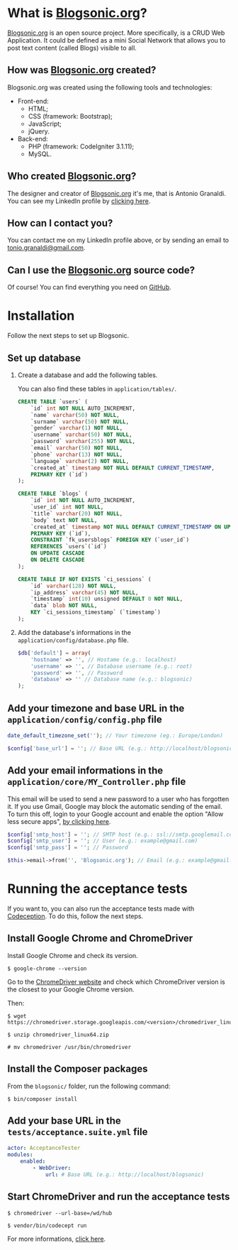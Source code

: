 # What is [Blogsonic.org](https://www.blogsonic.org/)?

[Blogsonic.org](https://www.blogsonic.org/) is an open source project. More specifically, is a CRUD Web Application. It could be defined as a mini Social Network that allows you to post text content (called Blogs) visible to all.

## How was [Blogsonic.org](https://www.blogsonic.org/) created?

Blogsonic.org was created using the following tools and technologies:

* Front-end:
    * HTML;
    * CSS (framework: Bootstrap);
    * JavaScript;
    * jQuery.
* Back-end:
    * PHP (framework: CodeIgniter 3.1.11);
    * MySQL.

## Who created [Blogsonic.org](https://www.blogsonic.org/)?

The designer and creator of [Blogsonic.org](https://www.blogsonic.org/) it's me, that is Antonio Granaldi. You can see my LinkedIn profile by [clicking here](https://www.linkedin.com/in/antonio-granaldi/).

## How can I contact you?

You can contact me on my LinkedIn profile above, or by sending an email to [tonio.granaldi@gmail.com](mailto:tonio.granaldi@gmail.com).

## Can I use the [Blogsonic.org](https://www.blogsonic.org/) source code?

Of course! You can find everything you need on [GitHub](https://github.com/antogno/blogsonic).

# Installation

Follow the next steps to set up Blogsonic.

## Set up database

1. Create a database and add the following tables.

    You can also find these tables in `application/tables/`.

    ~~~~sql
    CREATE TABLE `users` (
        `id` int NOT NULL AUTO_INCREMENT,
        `name` varchar(50) NOT NULL,
        `surname` varchar(50) NOT NULL,
        `gender` varchar(1) NOT NULL,
        `username` varchar(50) NOT NULL,
        `password` varchar(255) NOT NULL,
        `email` varchar(50) NOT NULL,
        `phone` varchar(13) NOT NULL,
        `language` varchar(2) NOT NULL,
        `created_at` timestamp NOT NULL DEFAULT CURRENT_TIMESTAMP,
        PRIMARY KEY (`id`)
    );
    ~~~~

    ~~~~sql
    CREATE TABLE `blogs` (
        `id` int NOT NULL AUTO_INCREMENT,
        `user_id` int NOT NULL,
        `title` varchar(20) NOT NULL,
        `body` text NOT NULL,
        `created_at` timestamp NOT NULL DEFAULT CURRENT_TIMESTAMP ON UPDATE CURRENT_TIMESTAMP,
        PRIMARY KEY (`id`),
        CONSTRAINT `fk_usersblogs` FOREIGN KEY (`user_id`)
        REFERENCES `users`(`id`)
        ON UPDATE CASCADE
        ON DELETE CASCADE
    );
    ~~~~

    ~~~~sql
    CREATE TABLE IF NOT EXISTS `ci_sessions` (
        `id` varchar(128) NOT NULL,
        `ip_address` varchar(45) NOT NULL,
        `timestamp` int(10) unsigned DEFAULT 0 NOT NULL,
        `data` blob NOT NULL,
        KEY `ci_sessions_timestamp` (`timestamp`)
    );
    ~~~~

2. Add the database's informations in the `application/config/database.php` file.

    ```php
    $db['default'] = array(
        'hostname' => '', // Hostame (e.g.: localhost)
        'username' => '', // Database username (e.g.: root)
        'password' => '', // Password
        'database' => '' // Database name (e.g.: blogsonic)
    );
    ```

## Add your timezone and base URL in the `application/config/config.php` file

```php
date_default_timezone_set(''); // Your timezone (eg.: Europe/London)

$config['base_url'] = ''; // Base URL (e.g.: http://localhost/blogsonic/)
```

## Add your email informations in the `application/core/MY_Controller.php` file

This email will be used to send a new password to a user who has forgotten it. If you use Gmail, Google may block the automatic sending of the email. To turn this off, login to your Google account and enable the option "Allow less secure apps", [by clicking here](https://myaccount.google.com/lesssecureapps).

```php
$config['smtp_host'] = ''; // SMTP host (e.g.: ssl://smtp.googlemail.com)
$config['smtp_user'] = ''; // User (e.g.: example@gmail.com)
$config['smtp_pass'] = ''; // Password

$this->email->from('', 'Blogsonic.org'); // Email (e.g.: example@gmail.com)
```

# Running the acceptance tests

If you want to, you can also run the acceptance tests made with [Codeception](https://codeception.com/). To do this, follow the next steps.

## Install Google Chrome and ChromeDriver

Install Google Chrome and check its version.

```console
$ google-chrome --version
```

Go to the [ChromeDriver website](https://chromedriver.chromium.org/downloads) and check which ChromeDriver version is the closest to your Google Chrome version.

Then:

```console
$ wget https://chromedriver.storage.googleapis.com/<version>/chromedriver_linux64.zip
```

```console
$ unzip chromedriver_linux64.zip
```

```console
# mv chromedriver /usr/bin/chromedriver
```

## Install the Composer packages

From the `blogsonic/` folder, run the following command:

```console
$ bin/composer install
```

## Add your base URL in the `tests/acceptance.suite.yml` file

```yml
actor: AcceptanceTester
modules:
    enabled:
        - WebDriver:
            url: # Base URL (e.g.: http://localhost/blogsonic)
```

## Start ChromeDriver and run the acceptance tests

```console
$ chromedriver --url-base=/wd/hub
```

```console
$ vendor/bin/codecept run
```

For more informations, [click here](https://codeception.com/docs/01-Introduction).